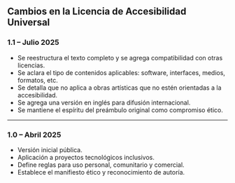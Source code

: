 ## Cambios en la Licencia de Accesibilidad Universal

### 1.1 – Julio 2025

- Se reestructura el texto completo y se agrega compatibilidad con otras licencias.
- Se aclara el tipo de contenidos aplicables: software, interfaces, medios, formatos, etc.
- Se detalla que no aplica a obras artísticas que no estén orientadas a la accesibilidad.
- Se agrega una versión en inglés para difusión internacional.
- Se mantiene el espíritu del preámbulo original como compromiso ético.

---

### 1.0 – Abril 2025

- Versión inicial pública.
- Aplicación a proyectos tecnológicos inclusivos.
- Define reglas para uso personal, comunitario y comercial.
- Establece el manifiesto ético y reconocimiento de autoría.

